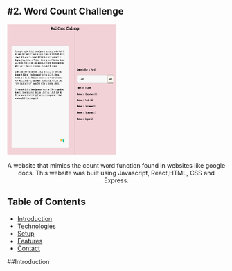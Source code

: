 <h2>#2. Word Count Challenge</h2>
<img src="/public/images/website.png "alt="website image"  width="50%" height="300vh" display="block" margin-left="auto" margin-right="auto">


<p align="center">A website that mimics the count word function found in websites like google docs. This website was built using Javascript, React,HTML, CSS and Express.</p>

## Table of Contents
* [Introduction](#introduction)
* [Technologies](#technologies)
* [Setup](#setup)
* [Features](#features)
* [Contact](#contact)

##Introduction
